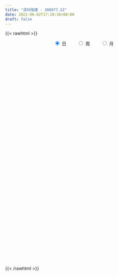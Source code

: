 ```yaml
---
title: "深圳瑞捷 - 300977.SZ"
date: 2022-06-02T17:19:36+08:00
draft: false
---
```

{{< rawhtml >}}
    <div style="text-align: center">
        <label style="padding: 1rem;"><input style="margin-right: .5rem" type="radio" name="period" value="D" checked onclick="period_change(this)">日</label>
        <label style="padding: 1rem;"><input style="margin-right: .5rem" type="radio" name="period" value="W" onclick="period_change(this)">周</label>
        <label style="padding: 1rem;"><input style="margin-right: .5rem" type="radio" name="period" value="M" onclick="period_change(this)">月</label>
    </div>
    <div id="chart" style="height: 700px;"></div> 
    <script type="text/javascript">
        const D_v = [2996.99,4277.02,3394.5,3746.34,7936.86,4472.0,4882.46,7568.5,8839.93,11270.4,8876.0,6236.91,5091.17,5738.73,7557.42,6947.11,4877.5,4691.0,34399.34,55666.78,58868.19,62048.85,35241.87,28682.94,41453.42,40489.19,27318.93,20700.14,11864.07,20722.75,11400.42,14837.81,11336.53,15870.41,18332.0,9694.91,26682.06,17756.39,12891.55,13562.0,8728.5,8330.38,9088.5,24031.03,22409.99,13308.15,9520.0,7742.88,7634.0,6337.0,9986.16,4779.5,7800.0,8172.5,14715.29,7215.5,7911.5,11371.5,7809.5,7326.5,7358.14,3607.0,4390.5,3568.96,5341.1,11301.39,16771.5,15901.0,9216.28,7862.0,4183.0,4968.31,2994.0,3194.0,3763.0,3495.15,3967.0,4619.0,2193.0,3265.98,3174.73,5494.88,6226.5,2768.0,4063.44,3986.61,3141.18,4021.11,2457.97,3863.47,4881.0,3236.0,3219.63,3093.0,2440.11,2762.39,2388.67,1749.94,1989.5,3237.0,1739.9,3096.13,6458.63,11920.11,5589.73,3167.45,2726.63,2529.43,5999.06,3560.77,3265.72,5535.82,3867.0,9803.35,8228.5,20290.88,9926.74,10303.4,7946.0,4086.55,4458.0,3127.5,10995.49,5399.69,4681.76,3858.9,4428.0,3697.5,4122.93,6320.12,6065.49,12249.45,6930.55,4215.5,4261.0,4835.26,3337.0,27322.81,23470.75,25597.73,12930.13,12607.86,6694.5,8261.5,8175.46,7194.5,4970.57,5708.0,4309.5,4697.0,5190.5,7752.5,15755.82,8190.24,6551.0,16612.8,9583.5,6815.74,4767.49,6162.5,4489.49,7625.26,9273.0,6506.32,8138.83,7636.04,4327.79,5327.5,4333.0,3797.5,3730.0,6651.58,6080.5,5396.43,8036.41,5596.0,3596.91,2889.41,6897.91,7986.04,12676.96,14538.65,13311.02,10556.63,15579.52,12788.26,8661.71,5591.76,11136.73,8990.5,8174.85,6035.0,5712.7,5579.75,4922.5,7841.3,6958.96,6955.39,6402.72,7158.71,7978.37,8568.0,5798.87,6945.68,3753.2,2811.0,3588.5,7928.15,13257.39,7159.54,8475.55,5047.55,6992.71,9695.29,9400.75,6029.5,6322.5,4393.87,3746.0,3385.0,3365.91,5038.0,4802.5,3858.67,6217.0,5806.0,25164.01,27381.64,19602.87,11555.65,7320.0,7318.5,12789.5,11516.51,5000.0,5451.7,3567.0,4437.0,3917.0,2868.5,4945.0,8707.46,7024.04,3643.5,6177.95,11190.86,12020.31,11881.12,8876.49,7868.19]
const D_histogram = [0.0,-0.0057435897,0.0247939806,0.0649273592,0.1834900307,0.2277908767,0.3063054837,0.4276158579,0.5173617454,-1.3139447909,-2.5036454502,-3.1229338546,-3.2985300944,-3.2309979265,-2.9708775644,-2.7251848659,-2.4524456823,-2.1216843269,-1.2680049763,0.0936534708,0.7939841771,1.6673366064,2.0398720129,2.0819849292,2.4320710266,2.8287635592,2.8757901726,2.6378355209,2.3521663929,1.7819998122,1.3171666377,1.0967110886,0.8623469663,0.4119672776,0.4047157593,0.2349623972,0.7254058622,0.66161234,0.4724409654,0.4911319069,0.4497456139,0.339939719,0.1284134943,0.4108441905,0.939910563,0.9440228019,0.8547766567,0.7761158768,0.4709572223,0.2704157219,-0.1992727731,-0.5030656906,-0.8817267866,-1.0314598306,-1.4493398052,-1.6418518635,-1.586099976,-1.3549033212,-1.3322885667,-1.163503723,-1.2424266243,-1.1945847998,-1.225980531,-1.160287363,-0.9183918205,-0.4285864266,0.2129643154,0.3590195347,0.5242666437,0.4357765893,0.2582649388,0.128123235,-0.0219572237,-0.1076943202,-0.0041343862,0.0811895121,-0.01294767,-0.1412129301,-0.1695896605,-0.2611194389,-0.293665249,-0.4400280159,-0.7090421594,-0.8196808296,-0.84827363,-0.7262829039,-0.7188654747,-0.8209395374,-0.7955184827,-0.853078644,-0.6743376589,-0.5595371633,-0.3555389671,-0.2816537096,-0.147685866,0.0587358502,0.1375185457,0.2480043723,0.2947846324,0.2959585985,0.3124836972,0.3670464037,0.5419472379,0.4059838412,0.2205013808,0.1025467897,0.0577558975,0.1057113342,0.2186161819,0.3294370645,0.4081407785,0.3716751533,0.3323729832,0.5038321285,0.6779168446,1.0861215988,1.2138663633,1.3567484654,1.252199755,1.1272953687,0.9036278931,0.7796091344,0.8580660896,0.8193224641,0.7774828187,0.6639244805,0.49326136,0.3048390949,0.1712660793,0.1661134783,0.0320218695,-0.181035305,-0.3975436027,-0.5146144632,-0.5033376553,-0.3970190699,-0.2932345462,0.0332948744,0.3571607624,0.5983860861,0.6391493613,0.4945137352,0.3218152207,0.3140693133,0.164342901,-0.04903086,-0.2737696205,-0.4294089252,-0.4681446099,-0.47901121,-0.3890619895,-0.3890852349,-0.4618442256,-0.5242716584,-0.4500352027,-0.206214323,-0.002429795,0.0398627419,0.0781828832,0.0052507055,-0.0844614115,0.0059138945,0.0365729506,0.0670412375,-0.1245309845,-0.3881498115,-0.5182106522,-0.7269539858,-0.7299073135,-0.7896809592,-0.7250582804,-0.4623097306,-0.2393476023,-0.13479014,-0.0030447909,0.0201411751,-0.0227862465,-0.021248858,0.1485249103,0.2096529416,0.433212482,0.6412132376,0.6209657961,0.6391832461,0.518915592,0.4382236344,0.3396194441,0.247584856,0.2749710115,0.1939032683,-0.0036640017,-0.142632203,-0.3521334079,-0.4708902591,-0.5216425631,-0.5776137935,-0.7334374516,-0.920946662,-0.9128088487,-0.7899620425,-0.5717774389,-0.3039713521,-0.1115832954,0.0032815698,0.0029007343,-0.0263045096,-0.0190167329,-0.1557586347,-0.1710357826,-0.1498338022,-0.1965202583,-0.1641617258,-0.2316384359,-0.1999951207,-0.3180265502,-0.3040643735,-0.3644015109,-0.3632917097,-0.375866981,-0.3112645811,-0.2558490325,-0.2034080542,-0.2100001044,-0.1876746973,-0.2838985982,-0.3115276533,-0.1567964154,-0.4807271524,-0.4796913003,-0.3575348129,-0.2697119772,-0.0893352213,0.1717093362,0.3109713552,0.4418363467,0.4976679165,0.5343177541,0.5085807192,0.512215721,0.4990791885,0.4781726028,0.4817581292,0.3551809334,0.3340882868,0.4158316371,0.5204216436,-0.2684428487,-0.758475799,-1.013368219,-1.0707460185]
const D_fast = [0.0,-0.0071794872,0.0295565783,0.0859217968,0.2503569759,0.3516055411,0.506696519,0.7349108577,0.9539971816,-1.2057955525,-3.0214075743,-4.4214294424,-5.4216582058,-6.1618755195,-6.6444745485,-7.0800780665,-7.4204503034,-7.6201100297,-7.0834319232,-5.6983601085,-4.7995333578,-3.509346777,-2.6268433672,-2.0642342186,-1.1061303646,-0.0022469421,0.7637272144,1.1852314429,1.4876039132,1.3629372855,1.2273957705,1.2811179935,1.2623406128,0.9149527434,1.0088801649,0.8978674021,1.5696623327,1.6712718955,1.6002107622,1.7416846804,1.8127347909,1.7879138258,1.6084909747,1.9936327184,2.7576767317,2.9977946711,3.12224269,3.2376108793,3.0501915304,2.9172539604,2.3977472722,1.9681879321,1.3690951394,0.9614971378,0.1812822119,-0.4216928123,-0.7624659188,-0.8699950943,-1.1804524815,-1.3025435685,-1.6920731259,-1.9428775014,-2.2807683654,-2.5051470381,-2.4928494508,-2.1101906635,-1.4153988426,-1.1795887397,-0.8832749697,-0.8628208768,-0.9757662925,-1.0738771876,-1.2294469523,-1.3421076288,-1.2395812913,-1.133960015,-1.2313341146,-1.3949026073,-1.4656767528,-1.6224863909,-1.7284485132,-1.9848182841,-2.4310929674,-2.7466518451,-2.987313053,-3.0468930529,-3.2191919923,-3.5265009393,-3.6999595053,-3.9707893276,-3.9606327573,-3.9857165525,-3.8706030981,-3.867131268,-3.7700848909,-3.5489792121,-3.4358168801,-3.2633299604,-3.1428535423,-3.0676899265,-2.9730439036,-2.8267195961,-2.5163319524,-2.5507993888,-2.681156504,-2.7734743977,-2.8038263156,-2.7294430453,-2.5618841522,-2.3687040034,-2.1879650948,-2.1315119316,-2.0877208559,-1.7903036785,-1.4467397512,-0.7670045973,-0.3357932421,0.1462759764,0.3547772048,0.5116966606,0.5139361583,0.5848196833,0.8777931608,1.0438801513,1.1964112106,1.2488339925,1.201486212,1.0892737206,0.9985172249,1.0348929934,0.9088068521,0.6504908513,0.3345966529,0.0888721766,-0.0256854293,-0.0186216114,0.0118542758,0.3467074149,0.7598634936,1.1506853388,1.3512359544,1.330228762,1.2379840527,1.3087554736,1.2001147866,0.9744833106,0.6813021449,0.4183106089,0.2625387718,0.1319193692,0.1246030924,0.0273085382,-0.1609115089,-0.3544068563,-0.3926792013,-0.2004119024,0.0027651769,0.0550233993,0.1128892614,0.04126976,-0.0695577098,0.0222960697,0.0620983635,0.1093269598,-0.1133780083,-0.4740342882,-0.7336477919,-1.124129622,-1.309559778,-1.5667536635,-1.6833955548,-1.5362244377,-1.3730992099,-1.3022392826,-1.1712551312,-1.1430338715,-1.1916578547,-1.1954326808,-0.9885276849,-0.8749864182,-0.5431237572,-0.1748196923,-0.0398256848,0.1381875768,0.1476488207,0.1765127717,0.1628134425,0.1326750684,0.2288039767,0.1962120505,-0.0022712199,-0.1768974719,-0.4744320287,-0.7109114447,-0.8920743894,-1.0924490682,-1.4316320893,-1.8493779652,-2.069442364,-2.1440860684,-2.0688458246,-1.8770325758,-1.7125403429,-1.5968550854,-1.5965107373,-1.6322921086,-1.6297585151,-1.8054400756,-1.8634761691,-1.8797326393,-1.9755491599,-1.9842310589,-2.1096173779,-2.127972843,-2.3255109099,-2.3875648267,-2.5390023418,-2.628715468,-2.7352574846,-2.7484712299,-2.7570179395,-2.7554289747,-2.8145210511,-2.8391143183,-3.0063128687,-3.1118238371,-2.9962917031,-3.4404042282,-3.5592912012,-3.526518417,-3.5061235756,-3.348080625,-3.0441087335,-2.8271038756,-2.5857797975,-2.4055312486,-2.2353019724,-2.1338938276,-2.0022048956,-1.8905716309,-1.7919350659,-1.6679100072,-1.7056919696,-1.6432625445,-1.457561285,-1.2228658676,-2.078841072,-2.7584929721,-3.2667274468,-3.591791751]
const D_slow = [0.0,-0.0014358974,0.0047625977,0.0209944375,0.0668669452,0.1238146644,0.2003910353,0.3072949998,0.4366354361,0.1081492384,-0.5177621241,-1.2984955878,-2.1231281114,-2.930877593,-3.6735969841,-4.3548932006,-4.9680046211,-5.4984257029,-5.8154269469,-5.7920135792,-5.593517535,-5.1766833834,-4.6667153801,-4.1462191478,-3.5382013912,-2.8310105014,-2.1120629582,-1.452604078,-0.8645624798,-0.4190625267,-0.0897708673,0.1844069049,0.3999936465,0.5029854659,0.6041644057,0.662905005,0.8442564705,1.0096595555,1.1277697969,1.2505527736,1.362989177,1.4479741068,1.4800774804,1.582788528,1.8177661687,2.0537718692,2.2674660334,2.4614950025,2.5792343081,2.6468382386,2.5970200453,2.4712536227,2.250821926,1.9929569684,1.6306220171,1.2201590512,0.8236340572,0.4849082269,0.1518360852,-0.1390398455,-0.4496465016,-0.7482927016,-1.0547878343,-1.3448596751,-1.5744576302,-1.6816042369,-1.628363158,-1.5386082744,-1.4075416134,-1.2985974661,-1.2340312314,-1.2020004226,-1.2074897286,-1.2344133086,-1.2354469051,-1.2151495271,-1.2183864446,-1.2536896771,-1.2960870923,-1.361366952,-1.4347832642,-1.5447902682,-1.7220508081,-1.9269710155,-2.139039423,-2.3206101489,-2.5003265176,-2.705561402,-2.9044410226,-3.1177106836,-3.2862950984,-3.4261793892,-3.515064131,-3.5854775584,-3.6223990249,-3.6077150623,-3.5733354259,-3.5113343328,-3.4376381747,-3.3636485251,-3.2855276008,-3.1937659998,-3.0582791904,-2.95678323,-2.9016578848,-2.8760211874,-2.861582213,-2.8351543795,-2.780500334,-2.6981410679,-2.5961058733,-2.5031870849,-2.4200938391,-2.294135807,-2.1246565959,-1.8531261962,-1.5496596053,-1.210472489,-0.8974225502,-0.6155987081,-0.3896917348,-0.1947894512,0.0197270712,0.2245576872,0.4189283919,0.584909512,0.708224852,0.7844346258,0.8272511456,0.8687795151,0.8767849825,0.8315261563,0.7321402556,0.6034866398,0.477652226,0.3783974585,0.305088822,0.3134125406,0.4027027312,0.5522992527,0.712086593,0.8357150268,0.916168832,0.9946861603,1.0357718856,1.0235141706,0.9550717654,0.8477195341,0.7306833817,0.6109305792,0.5136650818,0.4163937731,0.3009327167,0.1698648021,0.0573560014,0.0058024207,0.0051949719,0.0151606574,0.0347063782,0.0360190545,0.0149037017,0.0163821753,0.0255254129,0.0422857223,0.0111529762,-0.0858844767,-0.2154371397,-0.3971756362,-0.5796524645,-0.7770727043,-0.9583372744,-1.0739147071,-1.1337516077,-1.1674491427,-1.1682103404,-1.1631750466,-1.1688716082,-1.1741838227,-1.1370525952,-1.0846393598,-0.9763362393,-0.8160329299,-0.6607914808,-0.5009956693,-0.3712667713,-0.2617108627,-0.1768060017,-0.1149097877,-0.0461670348,0.0023087823,0.0013927819,-0.0342652689,-0.1222986209,-0.2400211856,-0.3704318264,-0.5148352748,-0.6981946377,-0.9284313032,-1.1566335153,-1.354124026,-1.4970683857,-1.5730612237,-1.6009570476,-1.6001366551,-1.5994114715,-1.605987599,-1.6107417822,-1.6496814409,-1.6924403865,-1.7298988371,-1.7790289016,-1.8200693331,-1.8779789421,-1.9279777222,-2.0074843598,-2.0835004532,-2.1746008309,-2.2654237583,-2.3593905036,-2.4372066488,-2.501168907,-2.5520209205,-2.6045209466,-2.651439621,-2.7224142705,-2.8002961838,-2.8394952877,-2.9596770758,-3.0795999009,-3.1689836041,-3.2364115984,-3.2587454037,-3.2158180697,-3.1380752309,-3.0276161442,-2.9031991651,-2.7696197266,-2.6424745468,-2.5144206165,-2.3896508194,-2.2701076687,-2.1496681364,-2.060872903,-1.9773508313,-1.8733929221,-1.7432875112,-1.8103982233,-2.0000171731,-2.2533592278,-2.5210457325]
const D_data = [['2021-05-24', 75.95, 75.94, 75.6, 76.36],['2021-05-25', 75.71, 75.85, 75.01, 76.32],['2021-05-26', 75.8, 76.38, 75.76, 76.96],['2021-05-27', 76.51, 76.73, 76.13, 77.08],['2021-05-28', 77.79, 78.25, 77.78, 80.2],['2021-05-31', 77.5, 77.94, 76.88, 78.01],['2021-06-01', 77.61, 78.94, 77.61, 78.99],['2021-06-02', 79.0, 80.35, 78.39, 80.36],['2021-06-03', 80.36, 80.96, 79.3, 82.0],['2021-06-04', 53.06, 51.87, 51.6, 54.64],['2021-06-07', 51.24, 50.15, 50.1, 51.59],['2021-06-08', 50.35, 50.0, 49.7, 50.72],['2021-06-09', 50.1, 50.58, 50.03, 50.58],['2021-06-10', 50.88, 50.35, 50.25, 50.88],['2021-06-11', 50.35, 50.69, 50.02, 51.46],['2021-06-15', 50.5, 49.02, 49.01, 50.9],['2021-06-16', 48.86, 48.02, 48.01, 49.22],['2021-06-17', 48.02, 47.8, 47.58, 48.42],['2021-06-18', 48.03, 55.4, 48.03, 57.0],['2021-06-21', 60.0, 66.48, 60.0, 66.48],['2021-06-22', 66.47, 63.33, 61.3, 66.55],['2021-06-23', 65.5, 69.99, 65.5, 73.99],['2021-06-24', 69.9, 67.88, 65.86, 69.9],['2021-06-25', 67.37, 65.89, 63.5, 69.2],['2021-06-28', 67.3, 72.08, 65.6, 73.19],['2021-06-29', 70.29, 76.35, 70.29, 76.49],['2021-06-30', 76.25, 75.11, 72.0, 78.0],['2021-07-01', 73.28, 72.98, 71.61, 76.1],['2021-07-02', 72.99, 72.8, 71.17, 73.6],['2021-07-05', 72.78, 68.48, 67.67, 73.77],['2021-07-06', 67.42, 68.2, 66.71, 69.42],['2021-07-07', 68.08, 70.38, 66.75, 70.8],['2021-07-08', 69.85, 69.8, 68.01, 70.29],['2021-07-09', 68.0, 65.81, 65.38, 71.13],['2021-07-12', 65.0, 70.53, 64.94, 70.68],['2021-07-13', 69.52, 68.36, 67.07, 70.27],['2021-07-14', 67.51, 78.0, 66.92, 79.7],['2021-07-15', 75.0, 72.9, 72.51, 77.6],['2021-07-16', 72.23, 71.25, 70.8, 75.5],['2021-07-19', 72.21, 73.95, 70.53, 74.2],['2021-07-20', 73.18, 73.7, 72.23, 75.4],['2021-07-21', 73.31, 72.95, 72.6, 74.73],['2021-07-22', 72.97, 71.2, 71.0, 73.55],['2021-07-23', 75.0, 78.02, 75.0, 85.0],['2021-07-26', 77.01, 84.1, 76.3, 86.5],['2021-07-27', 86.07, 80.0, 80.0, 86.41],['2021-07-28', 79.01, 79.63, 75.01, 81.99],['2021-07-29', 79.63, 80.3, 79.0, 82.8],['2021-07-30', 80.4, 77.28, 77.17, 81.97],['2021-08-02', 77.98, 77.89, 75.1, 78.0],['2021-08-03', 77.89, 73.1, 71.51, 78.6],['2021-08-04', 72.54, 73.16, 71.2, 73.55],['2021-08-05', 73.85, 70.15, 69.61, 73.98],['2021-08-06', 70.0, 71.12, 67.23, 71.12],['2021-08-09', 72.0, 65.48, 65.0, 72.0],['2021-08-10', 66.03, 65.61, 64.5, 66.63],['2021-08-11', 66.17, 67.2, 64.58, 67.98],['2021-08-12', 65.8, 69.09, 65.32, 69.36],['2021-08-13', 69.35, 66.13, 66.1, 70.35],['2021-08-16', 66.13, 67.48, 64.64, 68.98],['2021-08-17', 67.17, 63.61, 63.0, 67.61],['2021-08-18', 63.61, 64.05, 63.36, 64.89],['2021-08-19', 64.05, 62.0, 61.66, 64.41],['2021-08-20', 62.18, 62.18, 60.31, 62.72],['2021-08-23', 62.98, 64.18, 62.06, 64.59],['2021-08-24', 66.0, 68.5, 64.77, 68.88],['2021-08-25', 69.45, 73.15, 69.0, 73.95],['2021-08-26', 72.0, 69.08, 69.0, 75.16],['2021-08-27', 69.16, 70.31, 68.04, 72.31],['2021-08-30', 70.63, 67.53, 67.0, 72.8],['2021-08-31', 67.09, 65.79, 65.19, 68.36],['2021-09-01', 67.02, 65.53, 64.3, 67.66],['2021-09-02', 65.26, 64.39, 64.08, 65.72],['2021-09-03', 64.39, 64.33, 63.9, 65.98],['2021-09-06', 64.3, 66.53, 63.82, 66.88],['2021-09-07', 65.73, 66.67, 65.19, 67.98],['2021-09-08', 67.97, 64.25, 64.22, 67.97],['2021-09-09', 65.21, 62.98, 62.82, 65.21],['2021-09-10', 63.28, 63.5, 62.66, 64.22],['2021-09-13', 63.28, 62.02, 61.9, 64.15],['2021-09-14', 62.02, 62.0, 61.08, 62.88],['2021-09-15', 61.63, 59.58, 59.3, 62.62],['2021-09-16', 59.8, 56.22, 56.18, 60.0],['2021-09-17', 55.6, 56.3, 55.6, 57.47],['2021-09-22', 55.47, 55.99, 54.28, 56.63],['2021-09-23', 55.85, 57.18, 55.85, 58.5],['2021-09-24', 57.3, 55.17, 55.1, 57.31],['2021-09-27', 55.63, 52.55, 52.43, 55.79],['2021-09-28', 52.56, 52.89, 52.56, 54.5],['2021-09-29', 52.67, 50.67, 50.65, 52.67],['2021-09-30', 51.13, 52.89, 51.13, 53.48],['2021-10-08', 53.88, 51.91, 51.65, 53.88],['2021-10-11', 52.3, 53.03, 51.91, 53.9],['2021-10-12', 53.5, 51.39, 50.52, 53.5],['2021-10-13', 51.02, 52.02, 51.02, 52.5],['2021-10-14', 52.04, 53.3, 51.98, 53.5],['2021-10-15', 53.08, 52.04, 51.95, 53.48],['2021-10-18', 52.82, 52.6, 51.35, 52.82],['2021-10-19', 52.65, 51.95, 51.86, 52.65],['2021-10-20', 51.79, 51.26, 50.68, 51.81],['2021-10-21', 51.31, 51.27, 50.59, 51.5],['2021-10-22', 50.8, 51.75, 50.8, 52.79],['2021-10-25', 51.34, 53.8, 50.69, 54.75],['2021-10-26', 53.0, 49.96, 49.84, 53.1],['2021-10-27', 50.47, 48.3, 48.0, 50.86],['2021-10-28', 47.51, 48.04, 47.51, 48.81],['2021-10-29', 48.48, 48.17, 47.59, 48.6],['2021-11-01', 48.44, 49.0, 48.07, 49.29],['2021-11-02', 49.0, 49.98, 48.9, 51.3],['2021-11-03', 50.15, 50.39, 49.62, 51.18],['2021-11-04', 50.52, 50.42, 50.26, 51.12],['2021-11-05', 50.03, 49.04, 48.86, 50.99],['2021-11-08', 49.38, 48.73, 48.29, 49.38],['2021-11-09', 48.6, 51.73, 48.53, 52.15],['2021-11-10', 51.74, 52.86, 51.2, 52.86],['2021-11-11', 52.99, 57.8, 52.99, 58.0],['2021-11-12', 56.82, 56.42, 55.82, 57.3],['2021-11-15', 56.3, 58.18, 56.12, 58.6],['2021-11-16', 58.0, 56.08, 55.89, 58.0],['2021-11-17', 55.81, 56.05, 55.1, 56.31],['2021-11-18', 56.11, 54.61, 54.5, 56.35],['2021-11-19', 54.41, 55.55, 54.39, 55.75],['2021-11-22', 55.51, 58.61, 55.05, 59.96],['2021-11-23', 58.5, 57.94, 57.32, 58.6],['2021-11-24', 57.9, 58.37, 57.19, 58.56],['2021-11-25', 58.9, 57.7, 57.61, 58.9],['2021-11-26', 57.48, 56.77, 56.71, 58.65],['2021-11-29', 55.61, 56.0, 55.55, 57.38],['2021-11-30', 56.67, 56.12, 55.88, 58.37],['2021-12-01', 56.02, 57.61, 56.02, 58.2],['2021-12-02', 57.99, 55.82, 55.69, 57.99],['2021-12-03', 56.72, 53.95, 51.51, 56.72],['2021-12-06', 54.33, 52.62, 52.49, 55.79],['2021-12-07', 52.68, 52.69, 51.86, 53.65],['2021-12-08', 52.4, 53.68, 52.1, 54.3],['2021-12-09', 53.99, 54.89, 53.6, 55.19],['2021-12-10', 54.89, 55.2, 54.13, 55.5],['2021-12-13', 56.0, 59.1, 56.0, 63.33],['2021-12-14', 58.32, 61.04, 57.57, 61.87],['2021-12-15', 61.2, 61.99, 60.99, 65.99],['2021-12-16', 61.11, 60.83, 60.16, 63.61],['2021-12-17', 60.37, 58.79, 57.28, 60.9],['2021-12-20', 58.33, 58.03, 57.6, 59.63],['2021-12-21', 58.49, 60.0, 57.61, 60.58],['2021-12-22', 60.48, 58.13, 58.02, 60.48],['2021-12-23', 58.01, 56.54, 56.33, 58.24],['2021-12-24', 56.54, 55.22, 55.2, 56.8],['2021-12-27', 55.22, 54.9, 54.51, 56.59],['2021-12-28', 54.91, 55.59, 54.85, 55.88],['2021-12-29', 55.5, 55.52, 54.93, 56.23],['2021-12-30', 55.88, 56.73, 55.39, 56.93],['2021-12-31', 56.96, 55.6, 55.58, 57.96],['2022-01-04', 55.49, 54.2, 53.02, 55.87],['2022-01-05', 54.59, 53.6, 52.48, 54.97],['2022-01-06', 53.5, 54.97, 53.03, 55.45],['2022-01-07', 54.8, 57.7, 54.43, 59.85],['2022-01-10', 57.65, 58.33, 56.8, 58.95],['2022-01-11', 58.6, 56.99, 56.9, 58.88],['2022-01-12', 56.86, 57.21, 56.6, 57.75],['2022-01-13', 57.26, 55.76, 55.72, 59.0],['2022-01-14', 55.75, 55.08, 54.66, 56.41],['2022-01-17', 54.8, 57.31, 54.76, 57.87],['2022-01-18', 57.25, 56.91, 55.33, 57.8],['2022-01-19', 57.71, 57.12, 56.04, 57.79],['2022-01-20', 56.55, 53.88, 53.79, 56.55],['2022-01-21', 53.88, 51.53, 51.0, 54.4],['2022-01-24', 51.52, 51.75, 50.64, 52.7],['2022-01-25', 51.75, 49.3, 49.23, 51.99],['2022-01-26', 49.31, 50.65, 49.3, 51.2],['2022-01-27', 50.65, 49.06, 49.06, 50.98],['2022-01-28', 49.01, 49.9, 48.78, 50.15],['2022-02-07', 50.4, 52.65, 49.62, 52.88],['2022-02-08', 52.29, 53.03, 51.77, 53.26],['2022-02-09', 53.08, 52.12, 52.0, 53.3],['2022-02-10', 52.2, 52.88, 51.68, 53.82],['2022-02-11', 52.3, 51.78, 51.7, 53.28],['2022-02-14', 51.46, 50.73, 50.38, 51.53],['2022-02-15', 50.89, 50.99, 50.07, 51.58],['2022-02-16', 50.99, 53.45, 50.98, 53.54],['2022-02-17', 53.3, 52.7, 52.61, 54.26],['2022-02-18', 52.34, 55.62, 51.65, 55.97],['2022-02-21', 55.67, 56.9, 54.2, 57.86],['2022-02-22', 56.5, 54.95, 54.7, 57.49],['2022-02-23', 55.28, 55.85, 54.05, 56.5],['2022-02-24', 55.38, 54.24, 53.6, 58.28],['2022-02-25', 55.0, 54.53, 54.3, 57.27],['2022-02-28', 53.97, 54.1, 52.49, 54.95],['2022-03-01', 54.84, 53.88, 53.13, 54.87],['2022-03-02', 54.0, 55.4, 53.6, 56.8],['2022-03-03', 55.9, 54.08, 53.65, 56.24],['2022-03-04', 53.82, 51.94, 51.83, 54.0],['2022-03-07', 51.77, 51.7, 50.8, 52.0],['2022-03-08', 51.7, 49.66, 49.6, 51.96],['2022-03-09', 50.42, 49.55, 47.51, 50.48],['2022-03-10', 50.18, 49.5, 49.49, 51.18],['2022-03-11', 49.0, 48.64, 47.02, 49.09],['2022-03-14', 48.2, 46.2, 46.16, 48.2],['2022-03-15', 46.01, 44.09, 44.09, 46.39],['2022-03-16', 45.0, 45.17, 43.0, 45.4],['2022-03-17', 45.99, 46.1, 45.96, 47.62],['2022-03-18', 46.0, 47.47, 45.45, 47.66],['2022-03-21', 47.19, 48.84, 47.19, 48.95],['2022-03-22', 48.32, 48.75, 47.7, 49.38],['2022-03-23', 48.26, 48.34, 47.77, 49.0],['2022-03-24', 48.28, 46.98, 46.9, 48.28],['2022-03-25', 47.15, 46.3, 46.3, 47.64],['2022-03-28', 46.5, 46.45, 45.5, 46.98],['2022-03-29', 46.74, 43.99, 43.8, 46.75],['2022-03-30', 44.47, 44.73, 42.91, 45.23],['2022-03-31', 44.72, 44.83, 44.06, 45.57],['2022-04-01', 44.32, 43.52, 43.5, 44.54],['2022-04-06', 43.5, 44.07, 43.08, 44.17],['2022-04-07', 43.98, 42.3, 42.0, 44.65],['2022-04-08', 42.32, 43.0, 42.32, 44.45],['2022-04-11', 43.01, 40.4, 40.35, 43.49],['2022-04-12', 40.27, 41.23, 39.6, 41.5],['2022-04-13', 41.23, 39.6, 39.53, 41.23],['2022-04-14', 39.47, 39.6, 39.41, 40.22],['2022-04-15', 39.44, 38.77, 38.41, 39.48],['2022-04-18', 38.67, 39.26, 37.63, 39.38],['2022-04-19', 39.12, 38.89, 38.56, 39.45],['2022-04-20', 39.05, 38.6, 38.47, 39.95],['2022-04-21', 38.61, 37.45, 37.45, 39.15],['2022-04-22', 37.34, 37.32, 36.63, 37.79],['2022-04-25', 37.26, 35.06, 34.85, 37.27],['2022-04-26', 35.18, 34.95, 34.52, 36.16],['2022-04-27', 41.94, 36.99, 35.46, 41.94],['2022-04-28', 33.68, 29.86, 29.6, 34.66],['2022-04-29', 29.94, 32.24, 29.94, 33.25],['2022-05-05', 32.48, 33.31, 31.81, 33.92],['2022-05-06', 32.67, 32.74, 32.25, 33.5],['2022-05-09', 32.91, 34.02, 32.91, 34.98],['2022-05-10', 33.67, 35.8, 33.26, 36.55],['2022-05-11', 36.37, 35.1, 35.1, 36.38],['2022-05-12', 35.03, 35.59, 34.82, 35.75],['2022-05-13', 34.93, 35.11, 34.54, 35.99],['2022-05-16', 35.38, 35.13, 34.7, 35.73],['2022-05-17', 35.13, 34.41, 33.99, 35.38],['2022-05-18', 34.5, 34.76, 34.02, 35.35],['2022-05-19', 34.07, 34.58, 33.93, 34.69],['2022-05-20', 34.58, 34.45, 34.31, 35.18],['2022-05-23', 35.09, 34.78, 34.45, 36.19],['2022-05-24', 34.89, 32.85, 32.85, 34.9],['2022-05-25', 32.85, 33.76, 32.69, 33.78],['2022-05-26', 33.85, 35.24, 33.26, 35.27],['2022-05-27', 35.23, 36.15, 35.05, 37.1],['2022-05-30', 23.63, 22.94, 22.61, 23.79],['2022-05-31', 22.94, 22.53, 21.98, 23.0],['2022-06-01', 22.7, 22.44, 22.24, 22.99],['2022-06-02', 22.55, 22.89, 22.11, 22.97]]
const W_v = [122170.01,58102.33,12229.01,26279.55,26442.35,22351.71,37033.29,33500.23,50914.95,240508.63,141825.75,74167.92,85356.91,63740.41,60615.02,37075.16,49023.29,26251.1,58531.27,23201.31,18037.15,20930.09,11191.23,15223.55,3236.0,13903.8,11812.47,29862.55,20890.8,52116.47,29921.45,29363.84,32455.49,23579.31,101929.28,35296.53,27657.5,47109.86,31818.72,39179.45,21515.79,31760.92,34047.23,66774.08,42555.55,30091.25,35454.15,27876.75,40409.13,21735.55,29892.62,20450.08,84171.52,18875.65,42076.21,19734.5,36743.81,40646.11]
const W_histogram = [0.0,-0.5698917379,-1.0375904871,-1.3645764531,-1.4510125182,-1.2722627947,-2.7640609662,-3.6102186869,-3.6232300368,-2.7362351347,-1.5538622914,-1.1318581758,-0.412727306,0.5407570103,1.1106431536,1.0617999018,0.6999561059,0.2256731113,0.4761811277,0.2662895147,0.1068852394,-0.4192804467,-0.7594137607,-1.0367746934,-1.174925413,-1.1450642795,-1.0356555269,-1.0897229011,-0.9569473403,-0.296388494,0.1345269075,0.5319892525,0.6286123641,0.7899152862,1.1308354514,1.1069527506,1.1052274544,1.2247277779,1.1099347912,0.7924287415,0.4852340721,0.4235000816,0.6429696659,0.7111007041,0.583456894,0.2931561436,0.0513866809,-0.1474074767,-0.4112548946,-0.5568798649,-0.8562656848,-1.0569668187,-1.4145422968,-1.4923722851,-1.2680427936,-1.0565627121,-0.7112047203,-1.253130156]
const W_fast = [0.0,-0.7123646724,-1.4394610433,-2.1075911227,-2.5567803173,-2.6960962924,-4.8789097055,-6.627622098,-7.5464409571,-7.3435048386,-6.5495975682,-6.4105579966,-5.7946089533,-4.7059353843,-3.8583884527,-3.641781729,-3.8286364984,-4.2465012152,-3.8769479168,-4.0202671512,-4.1529501166,-4.7839359144,-5.3139226686,-5.8504772747,-6.2823593476,-6.5387642839,-6.6882694131,-7.0147675124,-7.1212287867,-6.5347670639,-6.0702199356,-5.5397602774,-5.2859840748,-4.9272023312,-4.3035733032,-4.0507178162,-3.7761362488,-3.3504539809,-3.1877632698,-3.3071621341,-3.4930482855,-3.4489072555,-3.0686952548,-2.8227890405,-2.8045686272,-3.0215803417,-3.2505031342,-3.4861491609,-3.8528103025,-4.137655239,-4.6511074801,-5.1160503187,-5.827261371,-6.2781844305,-6.3708656375,-6.423526234,-6.2559694223,-7.1111773969]
const W_slow = [0.0,-0.1424729345,-0.4018705562,-0.7430146695,-1.1057677991,-1.4238334978,-2.1148487393,-3.017403411,-3.9232109202,-4.6072697039,-4.9957352768,-5.2786998207,-5.3818816473,-5.2466923947,-4.9690316063,-4.7035816308,-4.5285926043,-4.4721743265,-4.3531290446,-4.2865566659,-4.2598353561,-4.3646554677,-4.5545089079,-4.8137025813,-5.1074339345,-5.3937000044,-5.6526138861,-5.9250446114,-6.1642814465,-6.2383785699,-6.2047468431,-6.0717495299,-5.9145964389,-5.7171176174,-5.4344087545,-5.1576705669,-4.8813637033,-4.5751817588,-4.297698061,-4.0995908756,-3.9782823576,-3.8724073372,-3.7116649207,-3.5338897447,-3.3880255212,-3.3147364853,-3.3018898151,-3.3387416842,-3.4415554079,-3.5807753741,-3.7948417953,-4.0590835,-4.4127190742,-4.7858121454,-5.1028228438,-5.3669635219,-5.5447647019,-5.8580472409]
const W_data = [['2021-04-23', 120.0, 87.91, 87.0, 129.99],['2021-04-30', 87.85, 78.98, 78.98, 87.86],['2021-05-07', 78.9, 76.76, 76.76, 79.63],['2021-05-14', 76.51, 75.32, 73.32, 77.37],['2021-05-21', 75.35, 75.95, 74.52, 79.18],['2021-05-28', 75.95, 78.25, 75.01, 80.2],['2021-06-04', 77.5, 51.87, 51.6, 82.0],['2021-06-11', 51.24, 50.69, 49.7, 51.59],['2021-06-18', 50.5, 55.4, 47.58, 57.0],['2021-06-25', 60.0, 65.89, 60.0, 73.99],['2021-07-02', 67.3, 72.8, 65.6, 78.0],['2021-07-09', 72.78, 65.81, 65.38, 73.77],['2021-07-16', 65.0, 71.25, 64.94, 79.7],['2021-07-23', 72.21, 78.02, 70.53, 85.0],['2021-07-30', 77.01, 77.28, 75.01, 86.5],['2021-08-06', 77.98, 71.12, 67.23, 78.6],['2021-08-13', 72.0, 66.13, 64.5, 72.0],['2021-08-20', 66.13, 62.18, 60.31, 68.98],['2021-08-27', 62.98, 70.31, 62.06, 75.16],['2021-09-03', 70.63, 64.33, 63.9, 72.8],['2021-09-10', 64.3, 63.5, 62.66, 67.98],['2021-09-17', 63.28, 56.3, 55.6, 64.15],['2021-09-24', 55.47, 55.17, 54.28, 58.5],['2021-09-30', 55.63, 52.89, 50.65, 55.79],['2021-10-08', 53.88, 51.91, 51.65, 53.88],['2021-10-15', 52.3, 52.04, 50.52, 53.9],['2021-10-22', 52.82, 51.75, 50.59, 52.82],['2021-10-29', 51.34, 48.17, 47.51, 54.75],['2021-11-05', 48.44, 49.04, 48.07, 51.3],['2021-11-12', 49.38, 56.42, 48.29, 58.0],['2021-11-19', 56.3, 55.55, 54.39, 58.6],['2021-11-26', 55.51, 56.77, 55.05, 59.96],['2021-12-03', 55.61, 53.95, 51.51, 58.37],['2021-12-10', 54.33, 55.2, 51.86, 55.79],['2021-12-17', 56.0, 58.79, 56.0, 65.99],['2021-12-24', 58.33, 55.22, 55.2, 60.58],['2021-12-31', 55.22, 55.6, 54.51, 57.96],['2022-01-07', 55.49, 57.7, 52.48, 59.85],['2022-01-14', 57.65, 55.08, 54.66, 59.0],['2022-01-21', 54.8, 51.53, 51.0, 57.87],['2022-01-28', 51.52, 49.9, 48.78, 52.7],['2022-02-11', 50.4, 51.78, 49.62, 53.82],['2022-02-18', 51.46, 55.62, 50.07, 55.97],['2022-02-25', 55.67, 54.53, 53.6, 58.28],['2022-03-04', 53.97, 51.94, 51.83, 56.8],['2022-03-11', 51.77, 48.64, 47.02, 52.0],['2022-03-18', 48.2, 47.47, 43.0, 48.2],['2022-03-25', 47.19, 46.3, 46.3, 49.38],['2022-04-01', 46.5, 43.52, 42.91, 46.98],['2022-04-08', 43.5, 43.0, 42.0, 44.65],['2022-04-15', 43.01, 38.77, 38.41, 43.49],['2022-04-22', 38.67, 37.32, 36.63, 39.95],['2022-04-29', 37.26, 32.24, 29.6, 41.94],['2022-05-06', 32.48, 32.74, 31.81, 33.92],['2022-05-13', 32.91, 35.11, 32.91, 36.55],['2022-05-20', 35.38, 34.45, 33.93, 35.73],['2022-05-27', 35.09, 36.15, 32.69, 37.1],['2022-06-02', 23.63, 22.89, 21.98, 23.79]]
const M_v = [180272.34,91774.62,466746.64,316444.47,182925.82,76538.33,58814.82,140112.99,213097.68,139623.82,141243.94,159249.57,164725.32,141331.6,16744.68]
const M_histogram = [0.0,-0.0663703704,-0.2849435053,-0.2677186566,-0.9747422576,-2.1864086817,-3.123846137,-3.0245704889,-2.8143493503,-2.8697708942,-2.4504511761,-2.6095931224,-3.3288880028,-4.1701871832,-4.3917054272]
const M_fast = [0.0,-0.082962963,-0.3727719743,-0.4224767897,-1.3731859551,-3.1314545497,-4.8498535391,-5.5067205133,-6.0000867123,-6.7729509798,-6.9662440557,-7.7777842826,-9.3293011637,-11.2131471399,-12.5325917407]
const M_slow = [0.0,-0.0165925926,-0.0878284689,-0.1547581331,-0.3984436975,-0.9450458679,-1.7260074022,-2.4821500244,-3.185737362,-3.9031800855,-4.5157928796,-5.1681911602,-6.0004131609,-7.0429599567,-8.1408863135]
const M_data = [['2021-04-30', 120.0, 78.98, 78.98, 129.99],['2021-05-31', 78.9, 77.94, 73.32, 80.2],['2021-06-30', 77.61, 75.11, 47.58, 82.0],['2021-07-30', 73.28, 77.28, 64.94, 86.5],['2021-08-31', 77.98, 65.79, 60.31, 78.6],['2021-09-30', 67.02, 52.89, 50.65, 67.98],['2021-10-29', 53.88, 48.17, 47.51, 54.75],['2021-11-30', 48.44, 56.12, 48.07, 59.96],['2021-12-31', 56.02, 55.6, 51.51, 65.99],['2022-01-28', 55.49, 49.9, 48.78, 59.85],['2022-02-28', 50.4, 54.1, 49.62, 58.28],['2022-03-31', 54.84, 44.83, 42.91, 56.8],['2022-04-29', 44.32, 32.24, 29.6, 44.65],['2022-05-31', 32.48, 22.53, 21.98, 37.1],['2022-06-30', 22.7, 22.89, 22.11, 22.99]]
        const D_a = [null,75.01,null,null,null,null,null,null,82.0,null,null,null,null,null,null,null,null,47.58,null,null,null,null,null,null,null,null,78.0,null,null,null,null,null,null,null,64.94,null,null,null,null,null,null,null,null,null,86.5,null,null,null,null,null,null,null,null,null,null,null,null,null,null,null,null,null,null,60.31,null,null,null,null,null,null,null,null,null,null,null,67.98,null,null,null,null,null,null,null,null,null,null,null,null,null,null,null,null,null,50.52,null,null,null,null,null,null,null,null,54.75,null,null,null,null,null,null,null,null,null,48.29,null,null,null,null,58.6,null,null,null,54.39,null,null,null,58.9,null,null,null,null,null,51.51,null,null,null,null,null,null,null,65.99,null,null,null,null,null,null,null,null,null,null,null,null,null,52.48,null,null,null,null,null,null,null,57.87,null,null,null,null,null,null,null,null,48.78,null,null,null,null,null,null,null,null,null,null,57.86,null,null,null,null,null,null,null,null,null,null,null,null,null,null,null,null,43.0,null,null,null,49.38,null,null,null,null,null,null,null,null,null,null,null,null,null,null,null,null,null,null,null,null,null,null,null,null,29.6,null,null,null,null,36.55,null,null,null,null,null,null,null,null,null,null,32.69,null,null,null,null,null,null]
const W_a = [null,null,null,null,null,null,null,null,47.58,null,null,null,null,null,86.5,null,null,null,null,null,null,null,null,null,null,null,null,47.51,null,null,null,null,null,null,65.99,null,null,null,null,null,null,null,null,null,null,null,null,null,null,null,null,null,29.6,null,null,null,null,null]
const M_a = [null,null,null,null,null,null,47.51,null,null,null,null,null,null,null,null]
        const D_b = [[{ coord: ['2021-05-25', 78.0] }, { coord: ['2021-07-26', 75.01] }],[{ coord: ['2021-10-12', 54.75] }, { coord: ['2022-02-21', 50.52] }]]
const W_b = [[{ coord: ['2021-06-18', 65.99] }, { coord: ['2021-12-17', 47.58] }]]
const M_b = []
    </script>
{{< /rawhtml >}}
